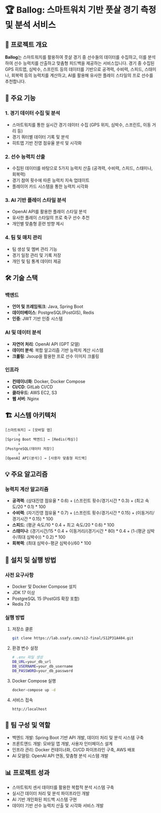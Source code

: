 # 🏆 Ballog: 스마트워치 기반 풋살 경기 측정 및 분석 서비스

## 📌 프로젝트 개요

**Ballog**는 스마트워치를 활용하여 풋살 경기 중 선수들의 데이터를 수집하고, 이를 분석하여 선수 능력치를 산출하고 맞춤형 피드백을 제공하는 서비스입니다. 경기 중 수집된 GPS 히트맵, 심박수, 스프린트 등의 데이터를 기반으로 공격력, 수비력, 스피드, 스태미나, 회복력 등의 능력치를 계산하고, AI를 활용해 유사한 플레이 스타일의 프로 선수를 추천합니다.

## 🧠 주요 기능

### 1. 경기 데이터 수집 및 분석
- 스마트워치를 통한 실시간 경기 데이터 수집 (GPS 위치, 심박수, 스프린트, 이동 거리 등)
- 경기 쿼터별 데이터 기록 및 분석
- 히트맵 기반 진영 점유율 분석 및 시각화

### 2. 선수 능력치 산출
- 수집된 데이터를 바탕으로 5가지 능력치 산출 (공격력, 수비력, 스피드, 스태미나, 회복력)
- 경기 참여 횟수에 따른 능력치 지속 업데이트
- 플레이어 카드 시스템을 통한 능력치 시각화

### 3. AI 기반 플레이 스타일 분석
- OpenAI API를 활용한 플레이 스타일 분석
- 유사한 플레이 스타일의 프로 축구 선수 추천
- 개인별 맞춤형 훈련 방향 제시

### 4. 팀 및 매치 관리
- 팀 생성 및 멤버 관리 기능
- 경기 일정 관리 및 기록 저장
- 개인 및 팀 통계 데이터 제공

## 🛠️ 기술 스택

### 백엔드
- **언어 및 프레임워크**: Java, Spring Boot
- **데이터베이스**: PostgreSQL(PostGIS), Redis
- **인증**: JWT 기반 인증 시스템

### AI 및 데이터 분석
- **자연어 처리**: OpenAI API (GPT 모델)
- **데이터 분석**: 복합 알고리즘 기반 능력치 계산 시스템
- **크롤링**: Jsoup을 활용한 프로 선수 이미지 크롤링

### 인프라
- **컨테이너화**: Docker, Docker Compose
- **CI/CD**: GitLab CI/CD
- **클라우드**: AWS EC2, S3
- **웹 서버**: Nginx

## 🏗️ 시스템 아키텍처

```
[스마트워치] → [모바일 앱]
      ↓
[Spring Boot 백엔드] → [Redis(캐싱)]
      ↓
[PostgreSQL(데이터 저장)]
      ↓
[OpenAI API(분석)] → [사용자 맞춤형 피드백]
```

## 💡 주요 알고리즘

### 능력치 계산 알고리즘
- **공격력**: (상대진영 점유율 * 0.6) + (스프린트 횟수/경기시간 * 0.3) + (최고 속도/20 * 0.1) * 100
- **수비력**: (자기진영 점유율 * 0.7) + (스프린트 횟수/경기시간 * 0.15) + (이동거리/경기시간 * 0.15) * 100
- **스피드**: (평균 속도/10 * 0.4 + 최고 속도/20 * 0.6) * 100
- **스태미나**: (경기시간/15 * 0.4 + 이동거리/(경기시간 * 80) * 0.4 + (1-(평균 심박수/최대 심박수)) * 0.2) * 100
- **회복력**: (최대 심박수-평균 심박수)/60 * 100

## 🚀 설치 및 실행 방법

### 사전 요구사항
- Docker 및 Docker Compose 설치
- JDK 17 이상
- PostgreSQL 15 (PostGIS 확장 포함)
- Redis 7.0

### 실행 방법
1. 저장소 클론
   ```bash
   git clone https://lab.ssafy.com/s12-final/S12P31A404.git
   ```

2. 환경 변수 설정
   ```bash
   # .env 파일 생성
   DB_URL=your_db_url
   DB_USERNAME=your_db_username
   DB_PASSWORD=your_db_password
   ```

3. Docker Compose 실행
   ```bash
   docker-compose up -d
   ```

4. 서비스 접속
   ```
   http://localhost
   ```

## 🔖 팀 구성 및 역할

- 백엔드 개발: Spring Boot 기반 API 개발, 데이터 처리 및 분석 시스템 구축
- 프론트엔드 개발: 모바일 앱 개발, 사용자 인터페이스 설계
- 인프라 관리: Docker 컨테이너화, CI/CD 파이프라인 구축, AWS 배포
- AI 모델링: OpenAI API 연동, 맞춤형 분석 시스템 개발

## 📊 프로젝트 성과

- 스마트워치 센서 데이터를 활용한 복합적 분석 시스템 구축
- 실시간 데이터 처리 및 분석 파이프라인 개발
- AI 기반 개인화된 피드백 시스템 구현
- 데이터 기반 선수 능력치 산출 및 시각화 서비스 개발
